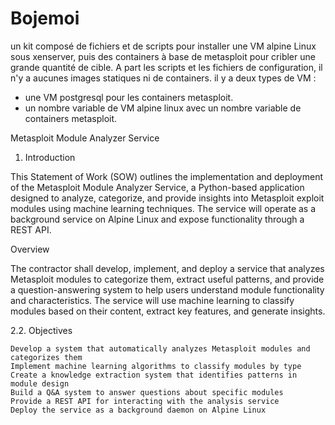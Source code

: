# Bojemoi

un kit composé de fichiers et de scripts pour installer une VM alpine Linux sous xenserver, puis des containers à base de metasploit pour cribler une grande quantité de cible.
A part les scripts et les fichiers de configuration, il n'y a aucunes images statiques ni de containers.
il y a deux types de VM :
- une VM postgresql pour les containers metasploit.
- un nombre variable de VM alpine linux avec un nombre variable de containers metasploit.

Metasploit Module Analyzer Service
1. Introduction

This Statement of Work (SOW) outlines the implementation and deployment of the Metasploit Module Analyzer Service, a Python-based application designed to analyze, categorize, and provide insights into Metasploit exploit modules using machine learning techniques. The service will operate as a background service on Alpine Linux and expose functionality through a REST API.

Overview

The contractor shall develop, implement, and deploy a service that analyzes Metasploit modules to categorize them, extract useful patterns, and provide a question-answering system to help users understand module functionality and characteristics. The service will use machine learning to classify modules based on their content, extract key features, and generate insights.

2.2. Objectives

    Develop a system that automatically analyzes Metasploit modules and categorizes them
    Implement machine learning algorithms to classify modules by type
    Create a knowledge extraction system that identifies patterns in module design
    Build a Q&A system to answer questions about specific modules
    Provide a REST API for interacting with the analysis service
    Deploy the service as a background daemon on Alpine Linux

